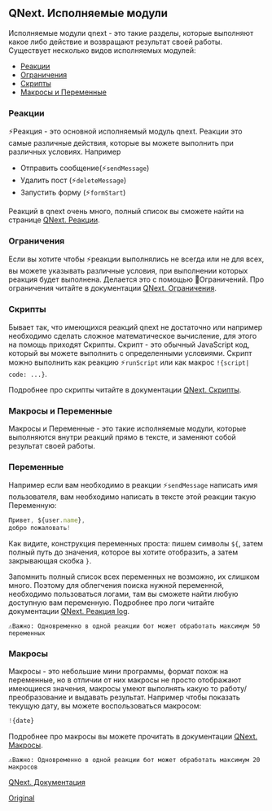 ## QNext. Исполняемые модули



Исполняемые модули qnext - это такие разделы, которые выполняют какое либо действие и возвращают результат своей работы. Существует несколько видов исполняемых модулей:
* [Реакции](#реакции)
* [Ограничения](#ограничения)
* [Скрипты](#скрипты)
* [Макросы и Переменные](#макросы-и-переменные)
### Реакции

⚡️Реакция - это основной исполняемый модуль qnext. Реакции это самые различные действия, которые вы можете выполнить при различных условиях. Например
* Отправить сообщение(⚡️`sendMessage`)
* Удалить пост (⚡️`deleteMessage`) 
* Запустить форму (⚡️`formStart`)

Реакций в qnext очень много, полный список вы сможете найти на странице [QNext. Реакции](/docs-test/reactions). 
### Ограничения

Если вы хотите чтобы ⚡️реакции выполнялись не всегда или не для всех, вы можете указывать различные условия, при выполнении которых реакция будет выполнена. Делается это с помощью 🚧Ограничений. Про ограничения читайте в документации [QNext. Ограничения](/docs-test/restrictions).


### Скрипты

Бывает так, что имеющихся реакций qnext не достаточно или например необходимо сделать сложное математическое вычисление, для этого на помощь приходят Скрипты. Скрипт - это обычный JavaScript код, который вы можете выполнить с определенными условиями. Скрипт можно выполнить как реакцию ⚡️`runScript` или как макрос `!{script| code: ...}`.

Подробнее про скрипты читайте в документации [QNext. Скрипты](/docs-test/script).


### Макросы и Переменные

Макросы и Переменные - это такие исполняемые модули, которые выполняются внутри реакций прямо в тексте, и заменяют собой результат своей работы.
### Переменные

Например если вам необходимо в реакции ⚡️`sendMessage` написать имя пользователя, вам необходимо написать в тексте этой реакции такую Переменную:
```js 
Привет, ${user.name},
добро пожаловать!
```

Как видите, конструкция переменных проста: пишем символы `${`,  затем полный путь до значения, которое вы хотите отобразить, а затем закрывающая скобка `}`. 

Запомнить полный список всех переменных не возможно, их слишком много. Поэтому для облегчения поиска нужной переменной, необходимо пользоваться логами, там вы сможете найти любую доступную вам переменную. Подробнее про логи читайте документации [QNext. Реакция log](/docs-test/reactions/log).
```plain
⚠️Важно: Одновременно в одной реакции бот может обработать максимум 50 переменных
```
### Макросы

Макросы - это небольшие мини программы, формат похож на переменные, но в отличии от них макросы не просто отображают имеющиеся значения, макросы умеют выполнять какую то работу/преобразование и выдавать результат. Например чтобы показать текущую дату, вы можете воспользоваться макросом:
```js 
!{date}


```

Подробнее про макросы вы можете прочитать в документации [QNext. Макросы](/docs-test/macros).
```plain
⚠️Важно: Одновременно в одной реакции бот может обработать максимум 20 макросов
```



[QNext. Документация](/docs-test/)


  
[Original](https://telegra.ph/QNext-Executable-modules-09-10)
